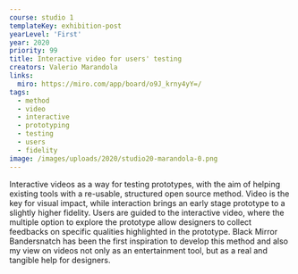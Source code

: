 ```yaml
---
course: studio 1
templateKey: exhibition-post
yearLevel: 'First'
year: 2020
priority: 99
title: Interactive video for users' testing
creators: Valerio Marandola
links:
  miro: https://miro.com/app/board/o9J_krny4yY=/
tags:
  - method
  - video
  - interactive
  - prototyping
  - testing
  - users
  - fidelity
image: /images/uploads/2020/studio20-marandola-0.png
---
```


Interactive videos as a way for testing prototypes, with the aim of helping existing tools with a re-usable, structured open source method. Video is the key for visual impact, while interaction brings an early stage prototype to a slightly higher fidelity. Users are guided to the interactive video, where the multiple option to explore the prototype allow designers to collect feedbacks on specific qualities highlighted in the prototype. Black Mirror Bandersnatch has been the first inspiration to develop this method and also my view on videos not only as an entertainment tool, but as a real and tangible help for designers.
